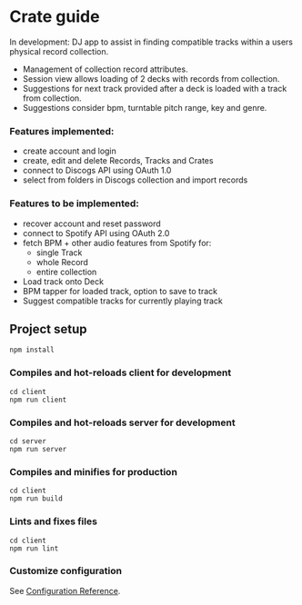 # Crate guide

In development: DJ app to assist in finding compatible tracks within a users physical record collection.

- Management of collection record attributes.
- Session view allows loading of 2 decks with records from collection.
- Suggestions for next track provided after a deck is loaded with a track from collection.
- Suggestions consider bpm, turntable pitch range, key and genre.

### Features implemented:

- create account and login
- create, edit and delete Records, Tracks and Crates
- connect to Discogs API using OAuth 1.0
- select from folders in Discogs collection and import records

### Features to be implemented:

- recover account and reset password
- connect to Spotify API using OAuth 2.0
- fetch BPM + other audio features from Spotify for:
  - single Track
  - whole Record
  - entire collection
- Load track onto Deck
- BPM tapper for loaded track, option to save to track
- Suggest compatible tracks for currently playing track

## Project setup

```
npm install
```

### Compiles and hot-reloads client for development

```
cd client
npm run client
```

### Compiles and hot-reloads server for development

```
cd server
npm run server
```

### Compiles and minifies for production

```
cd client
npm run build
```

### Lints and fixes files

```
cd client
npm run lint
```

### Customize configuration

See [Configuration Reference](https://cli.vuejs.org/config/).
